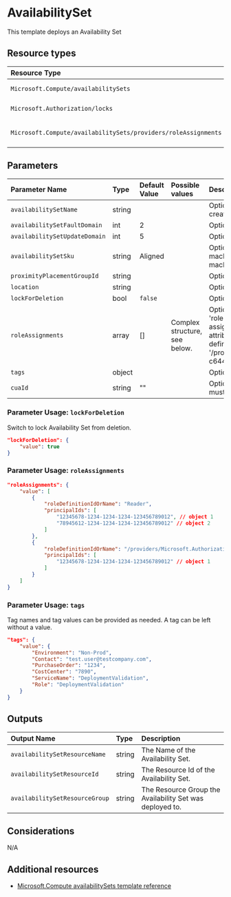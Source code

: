 # AvailabilitySet

This template deploys an Availability Set

## Resource types

| Resource Type                                                  | ApiVersion         |
| :------------------------------------------------------------- | :----------------- |
| `Microsoft.Compute/availabilitySets`                           | 2021-04-01         |
| `Microsoft.Authorization/locks`                                | 2016-09-01         |
| `Microsoft.Compute/availabilitySets/providers/roleAssignments` | 2020-04-01-preview |

## Parameters

| Parameter Name                | Type   | Default Value | Possible values               | Description                                                                                                                                                                                                                                                                                                                                                                                                     |
| :---------------------------- | :----- | :------------ | :---------------------------- | :-------------------------------------------------------------------------------------------------------------------------------------------------------------------------------------------------------------------------------------------------------------------------------------------------------------------------------------------------------------------------------------------------------------- |
| `availabilitySetName`         | string |               |                               | Optional. The name of the availability set that is being created.                                                                                                                                                                                                                                                                                                                                               |
| `availabilitySetFaultDomain`  | int    | 2             |                               | Optional. The number of fault domains to use.                                                                                                                                                                                                                                                                                                                                                                   |
| `availabilitySetUpdateDomain` | int    | 5             |                               | Optional. The number of update domains to use.                                                                                                                                                                                                                                                                                                                                                                  |
| `availabilitySetSku`          | string | Aligned       |                               | Optional. Sku of the availability set. Use 'Aligned' for virtual machines with managed disks and 'Classic' for virtual machines with unmanaged disks.                                                                                                                                                                                                                                                           |
| `proximityPlacementGroupId`   | string |               |                               | Optional. Resource Id of a proximity placement group.                                                                                                                                                                                                                                                                                                                                                           |
| `location`                    | string |               |                               | Optional. Resource location.                                                                                                                                                                                                                                                                                                                                                                                    |
| `lockForDeletion`             | bool   | `false`       |                               | Optional. Switch to lock the availability set from deletion.                                                                                                                                                                                                                                                                                                                                                    |
| `roleAssignments`             | array  | []            | Complex structure, see below. | Optional. Array of role assignment objects that contain the 'roleDefinitionIdOrName' and 'principalId' to define RBAC role assignments on this resource. In the roleDefinitionIdOrName attribute, you can provide either the display name of the role definition, or it's fully qualified ID in the following format: '/providers/Microsoft.Authorization/roleDefinitions/c2f4ef07-c644-48eb-af81-4b1b4947fb11' |
| `tags`                        | object |               |                               | Optional. Tags of the availability set resource.                                                                                                                                                                                                                                                                                                                                                                |
| `cuaId`                       | string | ""            |                               | Optional. Customer Usage Attribution id (GUID). This GUID must be previously registered.                                                                                                                                                                                                                                                                                                                        |

### Parameter Usage: `lockForDeletion`

Switch to lock Availability Set from deletion.

```json
"lockForDeletion": {
    "value": true
}
```

### Parameter Usage: `roleAssignments`

```json
"roleAssignments": {
    "value": [
        {
            "roleDefinitionIdOrName": "Reader",
            "principalIds": [
                "12345678-1234-1234-1234-123456789012", // object 1
                "78945612-1234-1234-1234-123456789012" // object 2
            ]
        },
        {
            "roleDefinitionIdOrName": "/providers/Microsoft.Authorization/roleDefinitions/c2f4ef07-c644-48eb-af81-4b1b4947fb11",
            "principalIds": [
                "12345678-1234-1234-1234-123456789012" // object 1
            ]
        }
    ]
}
```

### Parameter Usage: `tags`

Tag names and tag values can be provided as needed. A tag can be left without a value.

```json
"tags": {
    "value": {
        "Environment": "Non-Prod",
        "Contact": "test.user@testcompany.com",
        "PurchaseOrder": "1234",
        "CostCenter": "7890",
        "ServiceName": "DeploymentValidation",
        "Role": "DeploymentValidation"
    }
}
```

## Outputs

| Output Name                    | Type   | Description                                              |
| :----------------------------- | :----- | :------------------------------------------------------- |
| `availabilitySetResourceName`  | string | The Name of the Availability Set.                        |
| `availabilitySetResourceId`    | string | The Resource Id of the Availability Set.                 |
| `availabilitySetResourceGroup` | string | The Resource Group the Availability Set was deployed to. |

## Considerations

N/A

## Additional resources

- [Microsoft.Compute availabilitySets template reference](https://docs.microsoft.com/en-us/azure/templates/microsoft.compute/availabilitysets)
